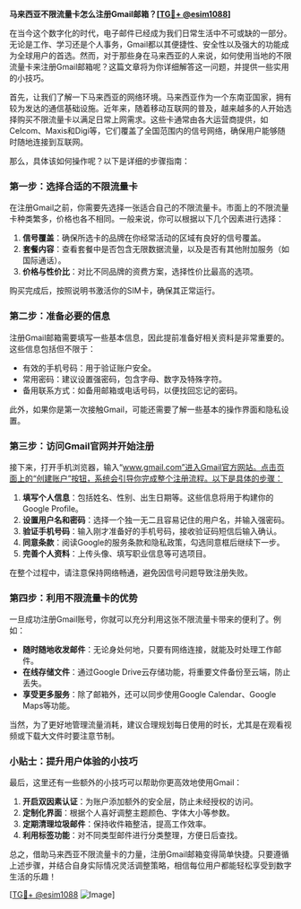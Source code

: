**马来西亚不限流量卡怎么注册Gmail邮箱？[[TG💪+ @esim1088](https://t.me/s/esim1088)]**

在当今这个数字化的时代，电子邮件已经成为我们日常生活中不可或缺的一部分。无论是工作、学习还是个人事务，Gmail都以其便捷性、安全性以及强大的功能成为全球用户的首选。然而，对于那些身在马来西亚的人来说，如何使用当地的不限流量卡来注册Gmail邮箱呢？这篇文章将为你详细解答这一问题，并提供一些实用的小技巧。

首先，让我们了解一下马来西亚的网络环境。马来西亚作为一个东南亚国家，拥有较为发达的通信基础设施。近年来，随着移动互联网的普及，越来越多的人开始选择购买不限流量卡以满足日常上网需求。这些卡通常由各大运营商提供，如Celcom、Maxis和Digi等，它们覆盖了全国范围内的信号网络，确保用户能够随时随地连接到互联网。

那么，具体该如何操作呢？以下是详细的步骤指南：

### 第一步：选择合适的不限流量卡

在注册Gmail之前，你需要先选择一张适合自己的不限流量卡。市面上的不限流量卡种类繁多，价格也各不相同。一般来说，你可以根据以下几个因素进行选择：

1. **信号覆盖**：确保所选卡的品牌在你经常活动的区域有良好的信号覆盖。
2. **套餐内容**：查看套餐中是否包含无限数据流量，以及是否有其他附加服务（如国际通话）。
3. **价格与性价比**：对比不同品牌的资费方案，选择性价比最高的选项。

购买完成后，按照说明书激活你的SIM卡，确保其正常运行。

### 第二步：准备必要的信息

注册Gmail邮箱需要填写一些基本信息，因此提前准备好相关资料是非常重要的。这些信息包括但不限于：

- 有效的手机号码：用于验证账户安全。
- 常用密码：建议设置强密码，包含字母、数字及特殊字符。
- 备用联系方式：如备用邮箱或电话号码，以便找回忘记的密码。

此外，如果你是第一次接触Gmail，可能还需要了解一些基本的操作界面和隐私设置。

### 第三步：访问Gmail官网并开始注册

接下来，打开手机浏览器，输入“www.gmail.com”进入Gmail官方网站。点击页面上的“创建账户”按钮，系统会引导你完成整个注册流程。以下是具体的步骤：

1. **填写个人信息**：包括姓名、性别、出生日期等。这些信息将用于构建你的Google Profile。
2. **设置用户名和密码**：选择一个独一无二且容易记住的用户名，并输入强密码。
3. **验证手机号码**：输入刚才准备好的手机号码，接收验证码短信后输入确认。
4. **同意条款**：阅读Google的服务条款和隐私政策，勾选同意框后继续下一步。
5. **完善个人资料**：上传头像、填写职业信息等可选项目。

在整个过程中，请注意保持网络畅通，避免因信号问题导致注册失败。

### 第四步：利用不限流量卡的优势

一旦成功注册Gmail账号，你就可以充分利用这张不限流量卡带来的便利了。例如：

- **随时随地收发邮件**：无论身处何地，只要有网络连接，就能及时处理工作邮件。
- **在线存储文件**：通过Google Drive云存储功能，将重要文件备份至云端，防止丢失。
- **享受更多服务**：除了邮箱外，还可以同步使用Google Calendar、Google Maps等功能。

当然，为了更好地管理流量消耗，建议合理规划每日使用的时长，尤其是在观看视频或下载大文件时要注意节制。

### 小贴士：提升用户体验的小技巧

最后，这里还有一些额外的小技巧可以帮助你更高效地使用Gmail：

1. **开启双因素认证**：为账户添加额外的安全层，防止未经授权的访问。
2. **定制化界面**：根据个人喜好调整主题颜色、字体大小等参数。
3. **定期清理垃圾邮件**：保持收件箱整洁，提高工作效率。
4. **利用标签功能**：对不同类型邮件进行分类整理，方便日后查找。

总之，借助马来西亚不限流量卡的力量，注册Gmail邮箱变得简单快捷。只要遵循上述步骤，并结合自身实际情况灵活调整策略，相信每位用户都能轻松享受到数字生活的乐趣！

[[TG💪+ @esim1088](https://t.me/s/esim1088) ![Image](https://i.postimg.cc/4NQfJmqS/Snipaste-2025-05-13-00-14-12.png)]
